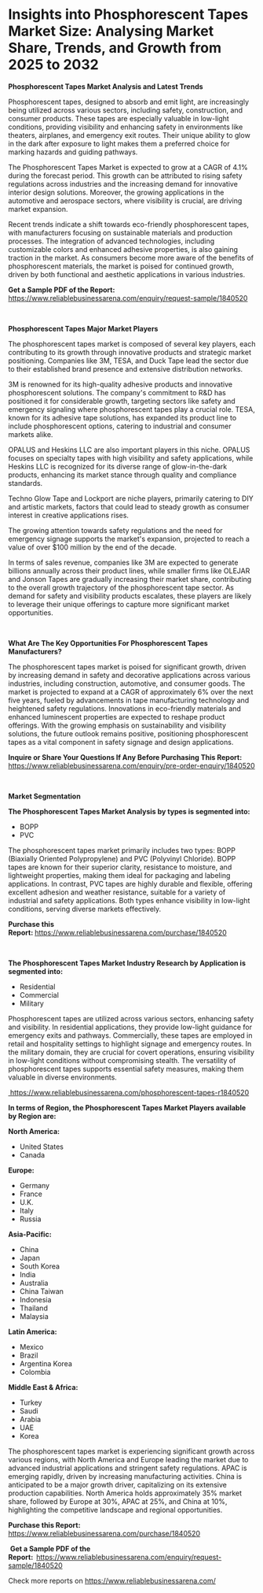 <p><h1>Insights into Phosphorescent Tapes Market Size: Analysing Market Share, Trends, and Growth from 2025 to 2032</h1></p><p><strong>Phosphorescent Tapes Market Analysis and Latest Trends</strong></p>
<p><p>Phosphorescent tapes, designed to absorb and emit light, are increasingly being utilized across various sectors, including safety, construction, and consumer products. These tapes are especially valuable in low-light conditions, providing visibility and enhancing safety in environments like theaters, airplanes, and emergency exit routes. Their unique ability to glow in the dark after exposure to light makes them a preferred choice for marking hazards and guiding pathways.</p><p>The Phosphorescent Tapes Market is expected to grow at a CAGR of 4.1% during the forecast period. This growth can be attributed to rising safety regulations across industries and the increasing demand for innovative interior design solutions. Moreover, the growing applications in the automotive and aerospace sectors, where visibility is crucial, are driving market expansion.</p><p>Recent trends indicate a shift towards eco-friendly phosphorescent tapes, with manufacturers focusing on sustainable materials and production processes. The integration of advanced technologies, including customizable colors and enhanced adhesive properties, is also gaining traction in the market. As consumers become more aware of the benefits of phosphorescent materials, the market is poised for continued growth, driven by both functional and aesthetic applications in various industries.</p></p>
<p><strong>Get a Sample PDF of the Report:&nbsp;</strong> <a href="https://www.reliablebusinessarena.com/enquiry/request-sample/1840520?utm_campaign=2928&utm_medium=2&utm_source=Github&utm_content=ia&utm_term=02042025&utm_id=phosphorescent-tapes">https://www.reliablebusinessarena.com/enquiry/request-sample/1840520</a></p>
<p>&nbsp;</p>
<p><strong>Phosphorescent Tapes Major Market Players</strong></p>
<p><p>The phosphorescent tapes market is composed of several key players, each contributing to its growth through innovative products and strategic market positioning. Companies like 3M, TESA, and Duck Tape lead the sector due to their established brand presence and extensive distribution networks.</p><p>3M is renowned for its high-quality adhesive products and innovative phosphorescent solutions. The company's commitment to R&D has positioned it for considerable growth, targeting sectors like safety and emergency signaling where phosphorescent tapes play a crucial role. TESA, known for its adhesive tape solutions, has expanded its product line to include phosphorescent options, catering to industrial and consumer markets alike.</p><p>OPALUS and Heskins LLC are also important players in this niche. OPALUS focuses on specialty tapes with high visibility and safety applications, while Heskins LLC is recognized for its diverse range of glow-in-the-dark products, enhancing its market stance through quality and compliance standards.</p><p>Techno Glow Tape and Lockport are niche players, primarily catering to DIY and artistic markets, factors that could lead to steady growth as consumer interest in creative applications rises.</p><p>The growing attention towards safety regulations and the need for emergency signage supports the market's expansion, projected to reach a value of over $100 million by the end of the decade. </p><p>In terms of sales revenue, companies like 3M are expected to generate billions annually across their product lines, while smaller firms like OLEJAR and Jonson Tapes are gradually increasing their market share, contributing to the overall growth trajectory of the phosphorescent tape sector. As demand for safety and visibility products escalates, these players are likely to leverage their unique offerings to capture more significant market opportunities.</p></p>
<p>&nbsp;</p>
<p><strong>What Are The Key Opportunities For Phosphorescent Tapes Manufacturers?</strong></p>
<p><p>The phosphorescent tapes market is poised for significant growth, driven by increasing demand in safety and decorative applications across various industries, including construction, automotive, and consumer goods. The market is projected to expand at a CAGR of approximately 6% over the next five years, fueled by advancements in tape manufacturing technology and heightened safety regulations. Innovations in eco-friendly materials and enhanced luminescent properties are expected to reshape product offerings. With the growing emphasis on sustainability and visibility solutions, the future outlook remains positive, positioning phosphorescent tapes as a vital component in safety signage and design applications.</p></p>
<p><strong>Inquire or Share Your Questions If Any Before Purchasing This Report:</strong> <a href="https://www.reliablebusinessarena.com/enquiry/pre-order-enquiry/1840520?utm_campaign=2928&utm_medium=2&utm_source=Github&utm_content=ia&utm_term=02042025&utm_id=phosphorescent-tapes">https://www.reliablebusinessarena.com/enquiry/pre-order-enquiry/1840520</a></p>
<p>&nbsp;</p>
<p><strong>Market Segmentation</strong></p>
<p><strong>The Phosphorescent Tapes Market Analysis by types is segmented into:</strong></p>
<p><ul><li>BOPP</li><li>PVC</li></ul></p>
<p><p>The phosphorescent tapes market primarily includes two types: BOPP (Biaxially Oriented Polypropylene) and PVC (Polyvinyl Chloride). BOPP tapes are known for their superior clarity, resistance to moisture, and lightweight properties, making them ideal for packaging and labeling applications. In contrast, PVC tapes are highly durable and flexible, offering excellent adhesion and weather resistance, suitable for a variety of industrial and safety applications. Both types enhance visibility in low-light conditions, serving diverse markets effectively.</p></p>
<p><strong>Purchase this Report:&nbsp;</strong><a href="https://www.reliablebusinessarena.com/purchase/1840520?utm_campaign=2928&utm_medium=2&utm_source=Github&utm_content=ia&utm_term=02042025&utm_id=phosphorescent-tapes">https://www.reliablebusinessarena.com/purchase/1840520</a></p>
<p>&nbsp;</p>
<p><strong>The Phosphorescent Tapes Market Industry Research by Application is segmented into:</strong></p>
<p><ul><li>Residential</li><li>Commercial</li><li>Military</li></ul></p>
<p><p>Phosphorescent tapes are utilized across various sectors, enhancing safety and visibility. In residential applications, they provide low-light guidance for emergency exits and pathways. Commercially, these tapes are employed in retail and hospitality settings to highlight signage and emergency routes. In the military domain, they are crucial for covert operations, ensuring visibility in low-light conditions without compromising stealth. The versatility of phosphorescent tapes supports essential safety measures, making them valuable in diverse environments.</p></p>
<p><a href="https://www.reliablebusinessarena.com/phosphorescent-tapes-r1840520?utm_campaign=2928&utm_medium=2&utm_source=Github&utm_content=ia&utm_term=02042025&utm_id=phosphorescent-tapes">&nbsp;https://www.reliablebusinessarena.com/phosphorescent-tapes-r1840520</a></p>
<p><strong>In terms of Region, the Phosphorescent Tapes Market Players available by Region are:</strong></p>
<p>
    <p> <strong> North America: </strong>
        <ul>
            <li>United States</li>
            <li>Canada</li>
        </ul>
        </p> 
    <p> <strong> Europe: </strong>
        <ul>
            <li>Germany</li>
            <li>France</li>
            <li>U.K.</li>
            <li>Italy</li>
            <li>Russia</li>
        </ul>
        </p> 
    <p> <strong> Asia-Pacific: </strong>
        <ul>
            <li>China</li>
            <li>Japan</li>
            <li>South Korea</li>
            <li>India</li>
            <li>Australia</li>
            <li>China Taiwan</li>
            <li>Indonesia</li>
            <li>Thailand</li>
            <li>Malaysia</li>
        </ul>
        </p> 
    <p> <strong> Latin America: </strong>
        <ul>
            <li>Mexico</li>
            <li>Brazil</li>
            <li>Argentina Korea</li>
            <li>Colombia</li>
        </ul>
        </p> 
    <p> <strong> Middle East & Africa: </strong>
        <ul>
            <li>Turkey</li>
            <li>Saudi</li>
            <li>Arabia</li>
            <li>UAE</li>
            <li>Korea</li>
        </ul>
    </p>
    </p>
<p><p>The phosphorescent tapes market is experiencing significant growth across various regions, with North America and Europe leading the market due to advanced industrial applications and stringent safety regulations. APAC is emerging rapidly, driven by increasing manufacturing activities. China is anticipated to be a major growth driver, capitalizing on its extensive production capabilities. North America holds approximately 35% market share, followed by Europe at 30%, APAC at 25%, and China at 10%, highlighting the competitive landscape and regional opportunities.</p></p>
<p><strong>Purchase this Report: </strong><a href="https://www.reliablebusinessarena.com/purchase/1840520?utm_campaign=2928&utm_medium=2&utm_source=Github&utm_content=ia&utm_term=02042025&utm_id=phosphorescent-tapes">https://www.reliablebusinessarena.com/purchase/1840520</a></p>
<p>&nbsp;<strong>Get a Sample PDF of the Report:&nbsp;&nbsp;</strong><a href="https://www.reliablebusinessarena.com/enquiry/request-sample/1840520?utm_campaign=2928&utm_medium=2&utm_source=Github&utm_content=ia&utm_term=02042025&utm_id=phosphorescent-tapes">https://www.reliablebusinessarena.com/enquiry/request-sample/1840520</a></p>
<p><strong></strong></p>
<p>Check more reports on <a href="https://www.reliablebusinessarena.com/?utm_campaign=2928&utm_medium=2&utm_source=Github&utm_content=ia&utm_term=02042025&utm_id=phosphorescent-tapes">https://www.reliablebusinessarena.com/</a></p>